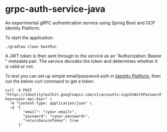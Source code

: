 # grpc-auth-service-java

An experimental gRPC authentication service using Spring Boot and GCP Identity Platform.

To start the application:
```
./gradlew clean bootRun
```

A JWT token is then sent through to the service as an "Authorization: Bearer <jwt-token>" metadata pair. The service decodes the token and determines whether it is valid or not.

To test you can set up simple email/password auth in [Identity Platform](https://cloud.google.com/identity-platform/docs), then run the below curl command to get a token.

```
curl -X POST "https://identitytoolkit.googleapis.com/v1/accounts:signInWithPassword?key=<your-api-key>" \
  -H "Content-Type: application/json" \
  -d '{
        "email": "<your-email>",
        "password": "<your-password>",
        "returnSecureToken": true
      }'
```
